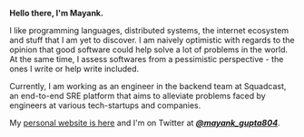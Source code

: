 **Hello there, I'm Mayank.**

I like programming languages, distributed systems, the internet ecosystem and stuff that I am yet to discover.
I am naively optimistic with regards to the opinion that good software could help solve a lot of problems in the world.
At the same time, I assess softwares from a pessimistic perspective - the ones I write or help write included.

Currently, I am working as an engineer in the backend team at Squadcast, an end-to-end SRE platform that aims to
alleviate problems faced by engineers at various tech-startups and companies.

My [personal website is here](https://mayankgupta.co) and I'm on Twitter at [***@mayank_gupta804***](https://twitter.com/mayank_gupta804).